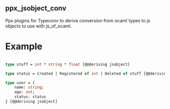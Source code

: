 
## ppx_jsobject_conv

Ppx plugins for Typeconv to derive conversion from ocaml types to js objects to use with js_of_ocaml.

# Example

```ocaml

type stuff = int * string * float [@@deriving jsobject]

type status = Created | Registered of int | Deleted of stuff [@@deriving jsobject]

type user = {
    name: string;
    age: int;
    status: status
} [@@deriving jsobject]

```

